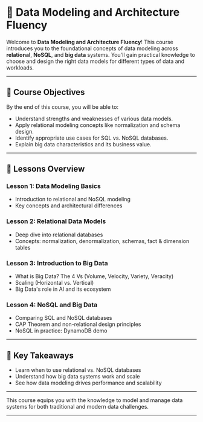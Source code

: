 # 📘 Data Modeling and Architecture Fluency

Welcome to **Data Modeling and Architecture Fluency**! This course introduces you to the foundational concepts of data modeling across **relational**, **NoSQL**, and **big data** systems. You'll gain practical knowledge to choose and design the right data models for different types of data and workloads.

---

## 🎯 Course Objectives

By the end of this course, you will be able to:

* Understand strengths and weaknesses of various data models.
* Apply relational modeling concepts like normalization and schema design.
* Identify appropriate use cases for SQL vs. NoSQL databases.
* Explain big data characteristics and its business value.

---

## 🧠 Lessons Overview

### **Lesson 1: Data Modeling Basics**

* Introduction to relational and NoSQL modeling
* Key concepts and architectural differences

### **Lesson 2: Relational Data Models**

* Deep dive into relational databases
* Concepts: normalization, denormalization, schemas, fact & dimension tables

### **Lesson 3: Introduction to Big Data**

* What is Big Data? The 4 Vs (Volume, Velocity, Variety, Veracity)
* Scaling (Horizontal vs. Vertical)
* Big Data's role in AI and its ecosystem

### **Lesson 4: NoSQL and Big Data**

* Comparing SQL and NoSQL databases
* CAP Theorem and non-relational design principles
* NoSQL in practice: DynamoDB demo

---

## 🧩 Key Takeaways

* Learn when to use relational vs. NoSQL databases
* Understand how big data systems work and scale
* See how data modeling drives performance and scalability

---

This course equips you with the knowledge to model and manage data systems for both traditional and modern data challenges.

---
